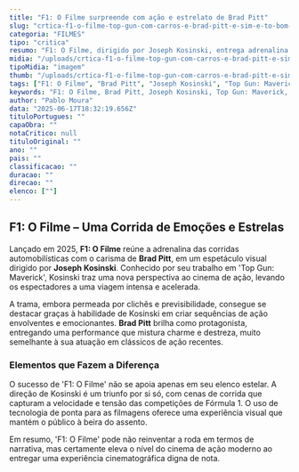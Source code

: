 ```yaml
---
title: "F1: O Filme surpreende com ação e estrelato de Brad Pitt"
slug: "crtica-f1-o-filme-top-gun-com-carros-e-brad-pitt-e-sim-e-to-bom-quanto-parece"
categoria: "FILMES"
tipo: "critica"
resumo: "F1: O Filme, dirigido por Joseph Kosinski, entrega adrenalina pura com Brad Pitt no comando. Apesar de clichês, o longa conquista pela execução e emoção nas pistas."
midia: "/uploads/crtica-f1-o-filme-top-gun-com-carros-e-brad-pitt-e-sim-e-to-bom-quanto-parece-thumb.jpg"
tipoMidia: "imagem"
thumb: "/uploads/crtica-f1-o-filme-top-gun-com-carros-e-brad-pitt-e-sim-e-to-bom-quanto-parece-thumb.jpg"
tags: ["F1: O Filme", "Brad Pitt", "Joseph Kosinski", "Top Gun: Maverick", "cinema de ação", "2025", "Fórmula 1"]
keywords: "F1: O Filme, Brad Pitt, Joseph Kosinski, Top Gun: Maverick, cinema de ação, 2025, Fórmula 1"
author: "Pablo Moura"
data: "2025-06-17T18:32:19.656Z"
tituloPortugues: ""
capaObra: ""
notaCritico: null
tituloOriginal: ""
ano: ""
pais: ""
classificacao: ""
duracao: ""
direcao: ""
elenco: [""]
---
```


## F1: O Filme – Uma Corrida de Emoções e Estrelas

Lançado em 2025, **F1: O Filme** reúne a adrenalina das corridas automobilísticas com o carisma de **Brad Pitt**, em um espetáculo visual dirigido por **Joseph Kosinski**. Conhecido por seu trabalho em 'Top Gun: Maverick', Kosinski traz uma nova perspectiva ao cinema de ação, levando os espectadores a uma viagem intensa e acelerada.

A trama, embora permeada por clichês e previsibilidade, consegue se destacar graças à habilidade de Kosinski em criar sequências de ação envolventes e emocionantes. **Brad Pitt** brilha como protagonista, entregando uma performance que mistura charme e destreza, muito semelhante à sua atuação em clássicos de ação recentes.

### Elementos que Fazem a Diferença

O sucesso de 'F1: O Filme' não se apoia apenas em seu elenco estelar. A direção de Kosinski é um triunfo por si só, com cenas de corrida que capturam a velocidade e tensão das competições de Fórmula 1. O uso de tecnologia de ponta para as filmagens oferece uma experiência visual que mantém o público à beira do assento.

Em resumo, 'F1: O Filme' pode não reinventar a roda em termos de narrativa, mas certamente eleva o nível do cinema de ação moderno ao entregar uma experiência cinematográfica digna de nota.